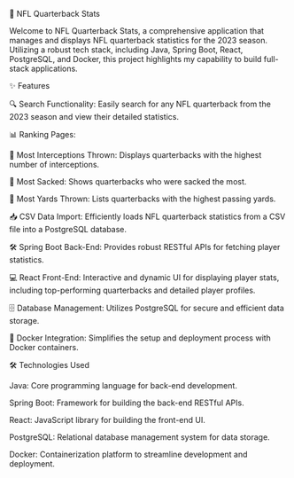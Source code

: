 🏈 NFL Quarterback Stats

Welcome to NFL Quarterback Stats, a comprehensive application that manages and displays NFL quarterback statistics for the 2023 season. Utilizing a robust tech stack, including Java, Spring Boot, React, PostgreSQL, and Docker, this project highlights my capability to build full-stack applications.

✨ Features

🔍 Search Functionality: Easily search for any NFL quarterback from the 2023 season and view their detailed statistics.

📊 Ranking Pages:

🏈 Most Interceptions Thrown: Displays quarterbacks with the highest number of interceptions.

💪 Most Sacked: Shows quarterbacks who were sacked the most.

🚀 Most Yards Thrown: Lists quarterbacks with the highest passing yards.


📥 CSV Data Import: Efficiently loads NFL quarterback statistics from a CSV file into a PostgreSQL database.

🛠️ Spring Boot Back-End: Provides robust RESTful APIs for fetching player statistics.

💻 React Front-End: Interactive and dynamic UI for displaying player stats, including top-performing quarterbacks and detailed player profiles.

🗄️ Database Management: Utilizes PostgreSQL for secure and efficient data storage.

🐳 Docker Integration: Simplifies the setup and deployment process with Docker containers.

🛠️ Technologies Used

Java: Core programming language for back-end development.

Spring Boot: Framework for building the back-end RESTful APIs.

React: JavaScript library for building the front-end UI.

PostgreSQL: Relational database management system for data storage.

Docker: Containerization platform to streamline development and deployment.
